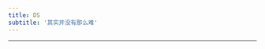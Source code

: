 ```yaml
---
title: DS
subtitle: '其实并没有那么难'
---
```


<ClientOnly>
  <Plum/>
</ClientOnly>
<ListPosts type="DS"/>
<hr/>
